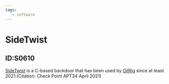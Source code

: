 ```yaml
---
tags:
   - software
---
```

# SideTwist
## ID:S0610
[SideTwist](/mitre/software/S0610) is a C-based backdoor that has been used by [OilRig](/mitre/groups/G0049) since at least 2021.(Citation: Check Point APT34 April 2021)
